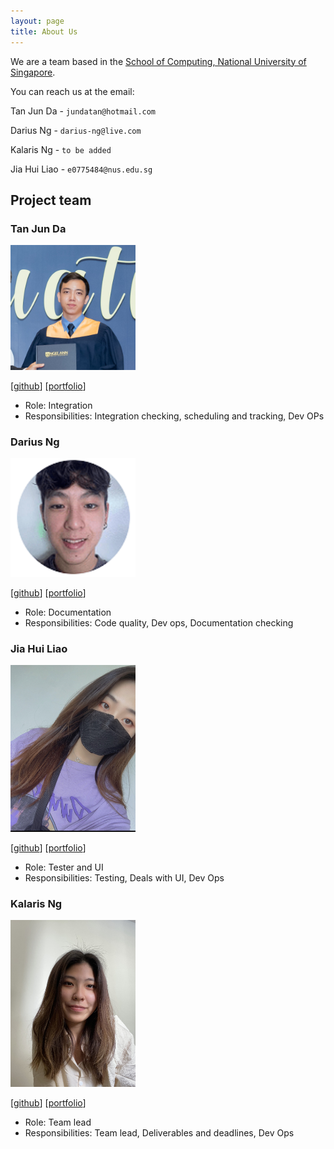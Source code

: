 ```yaml
---
layout: page
title: About Us
---
```


We are a team based in the [School of Computing, National University of Singapore](http://www.comp.nus.edu.sg).

You can reach us at the email:

Tan Jun Da - `jundatan@hotmail.com`

Darius Ng - `darius-ng@live.com`

Kalaris Ng - `to be added`

Jia Hui Liao - `e0775484@nus.edu.sg`


## Project team

### Tan Jun Da

<img src="images/jundatan.png" width="200px">

[[github](https://github.com/jundatan)]
[[portfolio](team/jundatan.md)]

* Role: Integration
* Responsibilities: Integration checking, scheduling and tracking, Dev OPs

### Darius Ng

<img src="images/dfordarius.png" width="200px">

[[github](http://github.com/dfordarius)]
[[portfolio](team/dfordarius.md)]

* Role: Documentation
* Responsibilities: Code quality, Dev ops, Documentation checking

### Jia Hui Liao

<img src="images/oliviajhl.png" width="200px">

[[github](https://github.com/oliviajhl)]
[[portfolio](team/oliviajhl.md)]

* Role: Tester and UI
* Responsibilities: Testing, Deals with UI, Dev Ops

### Kalaris Ng

<img src="images/kalarisng.png" width="200px">

[[github](http://github.com/kalarisng)]
[[portfolio](team/kalarisng.md)]

* Role: Team lead
* Responsibilities: Team lead, Deliverables and deadlines, Dev Ops


